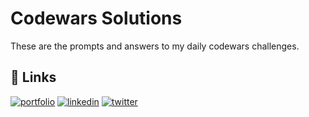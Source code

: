
# Codewars Solutions

These are the prompts and answers to my daily codewars challenges.


## 🔗 Links
[![portfolio](https://img.shields.io/badge/my_portfolio-000?style=for-the-badge&logo=ko-fi&logoColor=white)](https://shawnamays.netlify.app/)
[![linkedin](https://img.shields.io/badge/linkedin-0A66C2?style=for-the-badge&logo=linkedin&logoColor=white)](https://www.linkedin.com/in/shawnamays/])
[![twitter](https://img.shields.io/badge/twitter-1DA1F2?style=for-the-badge&logo=twitter&logoColor=white)](https://twitter.com/SMays888)

